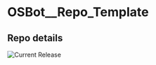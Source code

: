 # OSBot__Repo_Template

## Repo details

![Current Release](https://img.shields.io/badge/release-v0.11.1-blue)
